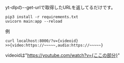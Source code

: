 ﻿yt-dlpの--get-urlで取得したURLを返してるだけです。
 
 ```
pip3 install -r requirements.txt
uvicorn main:app --reload 
```

例
```
curl localhost:8000/?v={videoid}
>>{video:https://~~~~~,audio:https://~~~~~}
```
videoidは"https://youtube.com/watch?v={ここの部分}"

